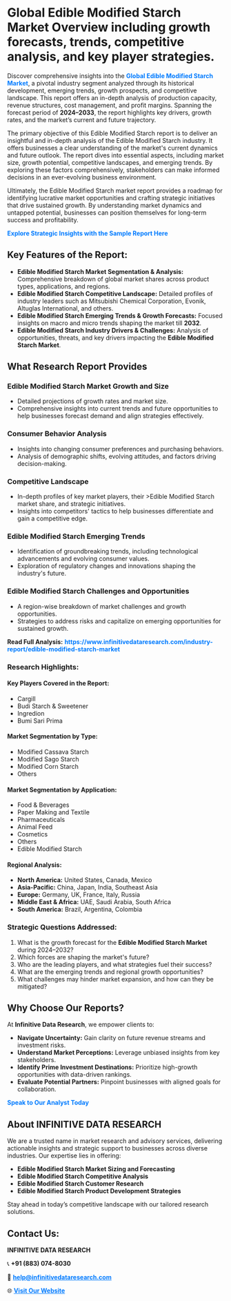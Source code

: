 <h1>Global Edible Modified Starch Market Overview including growth forecasts, trends, competitive analysis, and key player strategies.</h1>
<p>
Discover comprehensive insights into the 
<a href="https://www.infinitivedataresearch.com/industry-report/edible-modified-starch-market" rel="dofollow" style="color: #007BFF; text-decoration: none;"><strong>Global Edible Modified Starch Market</strong></a>, a pivotal industry segment analyzed through its historical development, emerging trends, growth prospects, and competitive landscape. This report offers an in-depth analysis of production capacity, revenue structures, cost management, and profit margins. Spanning the forecast period of <strong>2024–2033</strong>, the report highlights key drivers, growth rates, and the market’s current and future trajectory.
</p>
<p>
The primary objective of this Edible Modified Starch report is to deliver an insightful and in-depth analysis of the Edible Modified Starch industry. It offers businesses a clear understanding of the market's current dynamics and future outlook. The report dives into essential aspects, including market size, growth potential, competitive landscapes, and emerging trends. By exploring these factors comprehensively, stakeholders can make informed decisions in an ever-evolving business environment.
</p>
<p>
Ultimately, the Edible Modified Starch market report provides a roadmap for identifying lucrative market opportunities and crafting strategic initiatives that drive sustained growth. By understanding market dynamics and untapped potential, businesses can position themselves for long-term success and profitability.
</p>
<p>
<a href="https://www.infinitivedataresearch.com/request-sample/reportId=101840" style="color: #007BFF; text-decoration: none;"><strong>Explore Strategic Insights with the Sample Report Here</strong></a>
</p>

<h2>Key Features of the Report:</h2>
<ul>
<li><strong>Edible Modified Starch Market Segmentation & Analysis:</strong> Comprehensive breakdown of global market shares across product types, applications, and regions.</li>
<li><strong>Edible Modified Starch Competitive Landscape:</strong> Detailed profiles of industry leaders such as Mitsubishi Chemical Corporation, Evonik, Altuglas International, and others.</li>
<li><strong>Edible Modified Starch Emerging Trends & Growth Forecasts:</strong> Focused insights on macro and micro trends shaping the market till <strong>2032</strong>.</li>
<li><strong>Edible Modified Starch Industry Drivers & Challenges:</strong> Analysis of opportunities, threats, and key drivers impacting the <strong>Edible Modified Starch Market</strong>.</li>
</ul>

<h2>What Research Report Provides</h2>
<h3>Edible Modified Starch Market Growth and Size</h3>
<ul>
<li>Detailed projections of growth rates and market size.</li>
<li>Comprehensive insights into current trends and future opportunities to help businesses forecast demand and align strategies effectively.</li>
</ul>

<h3>Consumer Behavior Analysis</h3>
<ul>
<li>Insights into changing consumer preferences and purchasing behaviors.</li>
<li>Analysis of demographic shifts, evolving attitudes, and factors driving decision-making.</li>
</ul>

<h3>Competitive Landscape</h3>
<ul>
<li>In-depth profiles of key market players, their >Edible Modified Starch market share, and strategic initiatives.</li>
<li>Insights into competitors' tactics to help businesses differentiate and gain a competitive edge.</li>
</ul>

<h3>Edible Modified Starch Emerging Trends</h3>
<ul>
<li>Identification of groundbreaking trends, including technological advancements and evolving consumer values.</li>
<li>Exploration of regulatory changes and innovations shaping the industry's future.</li>
</ul>

<h3>Edible Modified Starch Challenges and Opportunities</h3>
<ul>
<li>A region-wise breakdown of market challenges and growth opportunities.</li>
<li>Strategies to address risks and capitalize on emerging opportunities for sustained growth.</li>
</ul>
<p><strong>Read Full Analysis:</strong> <a href="https://www.infinitivedataresearch.com/industry-report/edible-modified-starch-market" rel="dofollow" style="color: #007BFF; text-decoration: none;"><strong>https://www.infinitivedataresearch.com/industry-report/edible-modified-starch-market</strong></a></p>
<h3>Research Highlights:</h3>
<h4>Key Players Covered in the Report:</h4>
<ul><li>Cargill</li><li>Budi Starch &amp; Sweetener</li><li>Ingredion</li><li>Bumi Sari Prima</li></ul>
<h4>Market Segmentation by Type:</h4>
<ul><li>Modified Cassava Starch</li><li>Modified Sago Starch</li><li>Modified Corn Starch</li><li>Others</li></ul>
<h4>Market Segmentation by Application:</h4>
<ul><li>Food &amp; Beverages</li><li>Paper Making and Textile</li><li>Pharmaceuticals</li><li>Animal Feed</li><li>Cosmetics</li><li>Others</li><li>Edible Modified Starch</li></ul>

<h4>Regional Analysis:</h4>
<ul>
<li><strong>North America:</strong> United States, Canada, Mexico</li>
<li><strong>Asia-Pacific:</strong> China, Japan, India, Southeast Asia</li>
<li><strong>Europe:</strong> Germany, UK, France, Italy, Russia</li>
<li><strong>Middle East & Africa:</strong> UAE, Saudi Arabia, South Africa</li>
<li><strong>South America:</strong> Brazil, Argentina, Colombia</li>
</ul>

<h3>Strategic Questions Addressed:</h3>
<ol>
<li>What is the growth forecast for the <strong>Edible Modified Starch Market</strong> during 2024–2032?</li>
<li>Which forces are shaping the market's future?</li>
<li>Who are the leading players, and what strategies fuel their success?</li>
<li>What are the emerging trends and regional growth opportunities?</li>
<li>What challenges may hinder market expansion, and how can they be mitigated?</li>
</ol>

<h2>Why Choose Our Reports?</h2>
<p>At <strong>Infinitive Data Research</strong>, we empower clients to:</p>
<ul>
<li><strong>Navigate Uncertainty:</strong> Gain clarity on future revenue streams and investment risks.</li>
<li><strong>Understand Market Perceptions:</strong> Leverage unbiased insights from key stakeholders.</li>
<li><strong>Identify Prime Investment Destinations:</strong> Prioritize high-growth opportunities with data-driven rankings.</li>
<li><strong>Evaluate Potential Partners:</strong> Pinpoint businesses with aligned goals for collaboration.</li>
</ul>
<p><a href="https://www.infinitivedataresearch.com/industry-report/edible-modified-starch-market" rel="dofollow" style="color: #007BFF; text-decoration: none;"><strong>Speak to Our Analyst Today</strong></a></p>

<h2>About INFINITIVE DATA RESEARCH</h2>
<p>We are a trusted name in market research and advisory services, delivering actionable insights and strategic support to businesses across diverse industries. Our expertise lies in offering:</p>
<ul>
<li><strong>Edible Modified Starch Market Sizing and Forecasting</strong></li>
<li><strong>Edible Modified Starch Competitive Analysis</strong></li>
<li><strong>Edible Modified Starch Customer Research</strong></li>
<li><strong>Edible Modified Starch Product Development Strategies</strong></li>
</ul>
<p>Stay ahead in today’s competitive landscape with our tailored research solutions.</p>

<h2>Contact Us:</h2>
<p><strong>INFINITIVE DATA RESEARCH</strong></p>
<p>📞 <strong>+91 (883) 074-8030</strong></p>
<p>📧 <strong><a href="mailto:help@infinitivedataresearch.com" style="color: #007BFF;">help@infinitivedataresearch.com</a></strong></p>
<p>🌐 <strong><a href="https://www.infinitivedataresearch.com" rel="dofollow" style="color: #007BFF;">Visit Our Website</a></strong></p>